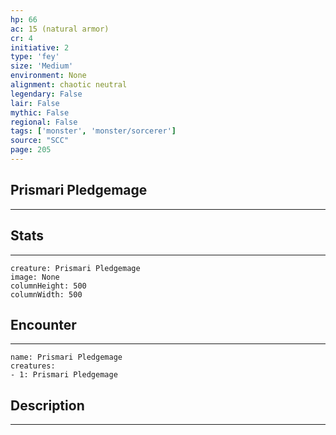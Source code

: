 ```yaml
---
hp: 66
ac: 15 (natural armor)
cr: 4
initiative: 2
type: 'fey'    
size: 'Medium'
environment: None
alignment: chaotic neutral
legendary: False
lair: False
mythic: False
regional: False
tags: ['monster', 'monster/sorcerer']
source: "SCC"
page: 205
---
```


## Prismari Pledgemage
---



## Stats
---

```statblock
creature: Prismari Pledgemage
image: None
columnHeight: 500
columnWidth: 500
```

## Encounter
---

```encounter-table
name: Prismari Pledgemage
creatures:
- 1: Prismari Pledgemage
```

## Description
---




